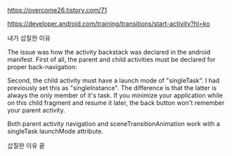 https://overcome26.tistory.com/71 


https://developer.android.com/training/transitions/start-activity?hl=ko


내가 삽질한 이유

The issue was how the activity backstack was declared in the android manifest. First of all, the parent and child activities must be declared for proper back-navigation:

<activity
        android:name=".ui.activity.HomeActivity"
        android:label="@string/app_name" >
        <intent-filter>
            <action android:name="android.intent.action.MAIN" />
            <category android:name="android.intent.category.LAUNCHER" />
        </intent-filter>
    </activity>
    <activity android:name=".ui.activity.DetailActivity"
        android:launchMode="singleTask"
        android:parentActivityName=".ui.activity.HomeActivity"
        android:label="@string/app_name">
        <meta-data
            android:name="android.support.PARENT_ACTIVITY"
            android:value="ui.activity.HomeActivity"/>
</activity>
Second, the child activity must have a launch mode of "singleTask". I had previously set this as "singleInstance". The difference is that the latter is always the only member of it's task. If you minimize your application while on this child fragment and resume it later, the back button won't remember your parent activity.

Both parent activity navigation and sceneTransitionAnimation work with a singleTask launchMode attribute.

삽질한 이유 끝 
